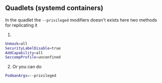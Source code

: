 ## Quadlets (systemd containers)

In the quadlet the `--privileged` modifiers doesn't exists here two methods for replicating it

1)
 ```bash
Unmask=all  
SecurityLabelDisable=true  
AddCapability=all  
SeccompProfile=unconfined
```

2)    Or you can do
``` bash
PodmanArgs=--privileged
```